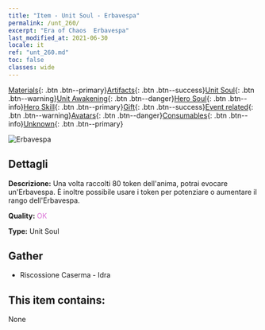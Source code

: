 ```yaml
---
title: "Item - Unit Soul - Erbavespa"
permalink: /unt_260/
excerpt: "Era of Chaos  Erbavespa"
last_modified_at: 2021-06-30
locale: it
ref: "unt_260.md"
toc: false
classes: wide
---
```

 [Materials](/ItemsIT/){: .btn .btn--primary}[Artifacts](/ItemsIT/Artifacts/){: .btn .btn--success}[Unit Soul](/ItemsIT/UnitSoul/){: .btn .btn--warning}[Unit Awakening](/ItemsIT/UnitAwakening/){: .btn .btn--danger}[Hero Soul](/ItemsIT/HeroSoul/){: .btn .btn--info}[Hero Skill](/ItemsIT/HeroSkill/){: .btn .btn--primary}[Gift](/ItemsIT/Gift/){: .btn .btn--success}[Event related](/ItemsIT/Events/){: .btn .btn--warning}[Avatars](/ItemsIT/Avatars/){: .btn .btn--danger}[Consumables](/ItemsIT/Consumables/){: .btn .btn--info}[Unknown](/ItemsIT/Unknown/){: .btn .btn--primary}

 ![Erbavespa](/images/u/ti_dufengcao.jpg)

## Dettagli
 **Descrizione:** Una volta raccolti 80 token dell'anima, potrai evocare un'Erbavespa. È inoltre possibile usare i token per potenziare o aumentare il rango dell'Erbavespa.

 **Quality:** <span style="color: #DA70D6">OK</span>

 **Type:** Unit Soul

## Gather

*    Riscossione Caserma - Idra 

## This item contains:

  None

